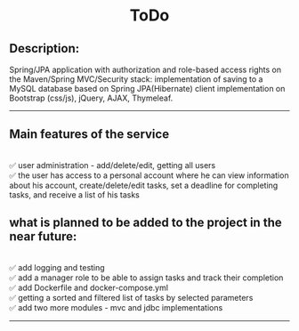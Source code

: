 # <h1 align="center">ToDo</h1>

## Description:

Spring/JPA application with authorization and role-based access rights on
the Maven/Spring MVC/Security stack:
implementation of saving to a MySQL database based on Spring JPA(Hibernate)
client implementation on Bootstrap (css/js), jQuery, AJAX, Thymeleaf.

<hr>

## Main features of the service
<br/>:white_check_mark: user administration - add/delete/edit, getting all users
<br/>:white_check_mark: the user has access to a personal account where he can view information about his account, create/delete/edit tasks, set a deadline for completing tasks, and receive a list of his tasks

## what is planned to be added to the project in the near future:
<br/>:white_check_mark: add logging and testing
<br/>:white_check_mark: add a manager role to be able to assign tasks and track their completion
<br/>:white_check_mark: add Dockerfile and docker-compose.yml
<br/>:white_check_mark: getting a sorted and filtered list of tasks by selected parameters
<br/>:white_check_mark: add two more modules - mvc and jdbc implementations

<hr>
